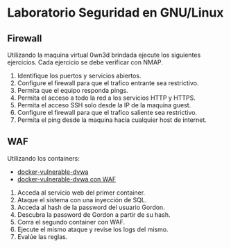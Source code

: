 # Laboratorio Seguridad en GNU/Linux
## Firewall

Utilizando la maquina virtual 0wn3d brindada ejecute los siguientes ejercicios. Cada ejercicio se debe verificar con NMAP.

1. Identifique los puertos y servicios abiertos.
2. Configure el firewall para que el trafico entrante sea restrictivo.
3. Permita que el equipo responda pings.
4. Permita el acceso a todo la red a los servicios HTTP y HTTPS.
5. Permita el acceso SSH solo desde la IP de la maquina guest.
6. Configure el firewall para que el trafico saliente sea restrictivo.
7. Permita el ping desde la maquina hacia cualquier host de internet.

## WAF

Utilizando los containers:
- [docker-vulnerable-dvwa](https://github.com/opsxcq/docker-vulnerable-dvwa) 
- [docker-vulnerable-dvwa con WAF](https://github.com/opsxcq/docker-vulnerable-dvwa) 

1. Acceda al servicio web del primer container.
2. Ataque el sistema con una inyección de SQL.
3. Acceda al hash de la password del usuario Gordon.
4. Descubra la password de Gordon a partir de su hash.
5. Corra el segundo container con WAF.
6. Ejecute el mismo ataque y revise los logs del mismo.
7. Evalúe las reglas.